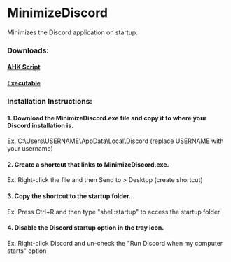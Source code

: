 # MinimizeDiscord
Minimizes the Discord application on startup.

### Downloads:
#### [AHK Script](https://github.com/lyjacky11/MinimizeDiscord/raw/master/MinimizeDiscord.ahk)

#### [Executable](https://github.com/lyjacky11/MinimizeDiscord/raw/master/MinimizeDiscord.exe)

### Installation Instructions:
#### 1. Download the MinimizeDiscord.exe file and copy it to where your Discord installation is.
Ex. C:\Users\USERNAME\AppData\Local\Discord (replace USERNAME with your username)

#### 2. Create a shortcut that links to MinimizeDiscord.exe.
Ex. Right-click the file and then Send to > Desktop (create shortcut)

#### 3. Copy the shortcut to the startup folder.
Ex. Press Ctrl+R and then type "shell:startup" to access the startup folder

#### 4. Disable the Discord startup option in the tray icon.
Ex. Right-click Discord and un-check the "Run Discord when my computer starts" option
